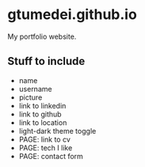 # gtumedei.github.io

My portfolio website.

## Stuff to include

- name
- username
- picture
- link to linkedin
- link to github
- link to location
- light-dark theme toggle
- PAGE: link to cv
- PAGE: tech I like
- PAGE: contact form